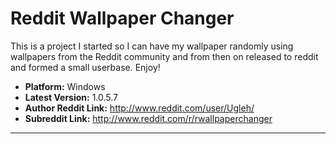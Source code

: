 Reddit Wallpaper Changer
==========
This is a project I started so I can have my wallpaper randomly using wallpapers from the Reddit community and from then on released to reddit and formed a small userbase. Enjoy!
- __Platform:__ Windows
- __Latest Version:__ 1.0.5.7
- __Author Reddit Link:__ http://www.reddit.com/user/Ugleh/
- __Subreddit Link:__ http://www.reddit.com/r/rwallpaperchanger

---------------------------------------
